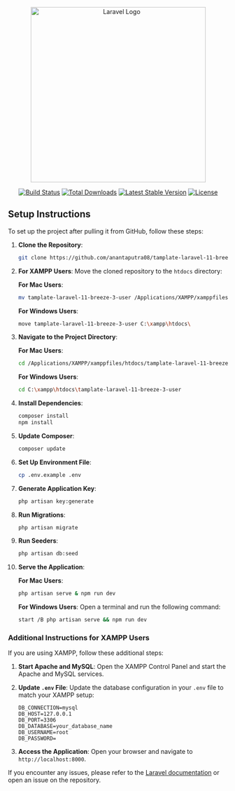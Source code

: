<p align="center"><a href="https://laravel.com" target="_blank"><img src="https://raw.githubusercontent.com/laravel/art/master/logo-lockup/5%20SVG/2%20CMYK/1%20Full%20Color/laravel-logolockup-cmyk-red.svg" width="400" alt="Laravel Logo"></a></p>

<p align="center">
<a href="https://github.com/laravel/framework/actions"><img src="https://github.com/laravel/framework/workflows/tests/badge.svg" alt="Build Status"></a>
<a href="https://packagist.org/packages/laravel/framework"><img src="https://img.shields.io/packagist/dt/laravel/framework" alt="Total Downloads"></a>
<a href="https://packagist.org/packages/laravel/framework"><img src="https://img.shields.io/packagist/v/laravel/framework" alt="Latest Stable Version"></a>
<a href="https://packagist.org/packages/laravel/framework"><img src="https://img.shields.io/packagist/l/laravel/framework" alt="License"></a>
</p>

## Setup Instructions

To set up the project after pulling it from GitHub, follow these steps:

1. **Clone the Repository**: 
   ```bash
   git clone https://github.com/anantaputra08/tamplate-laravel-11-breeze-3-user.git
   ```

2. **For XAMPP Users**: 
   Move the cloned repository to the `htdocs` directory:

   **For Mac Users**:
   ```bash
   mv tamplate-laravel-11-breeze-3-user /Applications/XAMPP/xamppfiles/htdocs/
   ```

   **For Windows Users**:
   ```bash
   move tamplate-laravel-11-breeze-3-user C:\xampp\htdocs\
   ```

3. **Navigate to the Project Directory**: 

   **For Mac Users**:
   ```bash
   cd /Applications/XAMPP/xamppfiles/htdocs/tamplate-laravel-11-breeze-3-user
   ```

   **For Windows Users**:
   ```bash
   cd C:\xampp\htdocs\tamplate-laravel-11-breeze-3-user
   ```

4. **Install Dependencies**: 
   ```bash
   composer install
   npm install
   ```

5. **Update Composer**: 
   ```bash
   composer update
   ```

6. **Set Up Environment File**: 
   ```bash
   cp .env.example .env
   ```

7. **Generate Application Key**: 
   ```bash
   php artisan key:generate
   ```

8. **Run Migrations**: 
   ```bash
   php artisan migrate
   ```

9. **Run Seeders**: 
   ```bash
   php artisan db:seed
   ```

10. **Serve the Application**: 

    **For Mac Users**:
    ```bash
    php artisan serve & npm run dev
    ```

    **For Windows Users**:
    Open a terminal and run the following command:
    ```bash
    start /B php artisan serve && npm run dev
    ```

### Additional Instructions for XAMPP Users

If you are using XAMPP, follow these additional steps:

1. **Start Apache and MySQL**:
   Open the XAMPP Control Panel and start the Apache and MySQL services.

2. **Update `.env` File**:
   Update the database configuration in your `.env` file to match your XAMPP setup:
   ```env
   DB_CONNECTION=mysql
   DB_HOST=127.0.0.1
   DB_PORT=3306
   DB_DATABASE=your_database_name
   DB_USERNAME=root
   DB_PASSWORD=
   ```

3. **Access the Application**:
   Open your browser and navigate to `http://localhost:8000`.

If you encounter any issues, please refer to the [Laravel documentation](https://laravel.com/docs) or open an issue on the repository.
